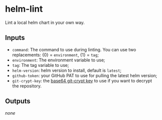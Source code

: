 # helm-lint
Lint a local helm chart in your own way.

## Inputs
* `command`: The command to use during linting. You can use two replacements: {0} = `environment`, {1} = `tag`;
* `environment`: The environment variable to use;
* `tag`: The tag variable to use;
* `helm-version`: helm version to install, default is `latest`;
* `github-token`: your GitHub PAT to use for pulling the latest helm version;
* `git-crypt-key`: the [base64 git-crypt key](../git-crypt-unlock) to use if you want to decrypt the repository.

## Outputs
_none_
